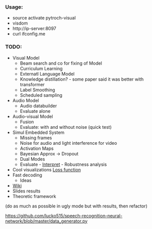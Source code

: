 
### Usage:
* source activate pytroch-visual
* visdom 
* http://ip-server:8097 
* curl ifconfig.me


### TODO: 
* Visual Model
    * Beam search and co for fixing of Model
    * Curriculum Learning
    * Externatl Language Model
    * Knowledge distillation? - some paper said it was better with transformer
    * Label Smoothing
    * Scheduled sampling
* Audio Model
    * Audio databuilder
    * Evaluate alone
* Audio-visual Model
    * Fusion
    * Evaluate: with and without noise (quick test)
* Simul Embedded System
    * Missing frames
    * Noise for audio and light interference for video
    * Activation Maps
    * Bayesian Approx -> Dropout
    * Dual Modes
    * Evaluate - [Interpret](https://github.com/utkuozbulak/pytorch-cnn-visualizations) - Robustness analysis
* Cool visualizations [Loss function](https://github.com/tomgoldstein/loss-landscape)
* Fast decoding
    * Ideas
* [Wiki](https://guides.github.com/features/mastering-markdown/)
* Slides results
* Theoretic framework


(do as much as possible in ugly mode but with results, then refactor)
    

https://github.com/lucko515/speech-recognition-neural-network/blob/master/data_generator.py













